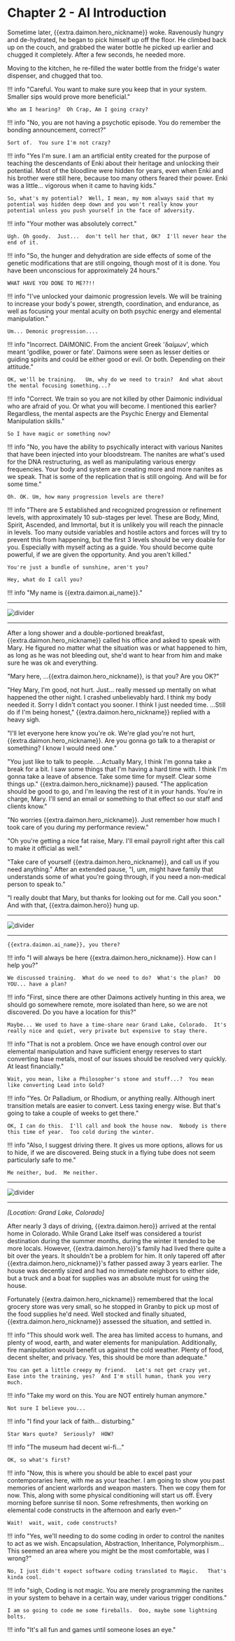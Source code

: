 # Chapter 2 - AI Introduction

Sometime later, {{extra.daimon.hero_nickname}} woke.   Ravenously hungry and de-hydrated, he began to pick himself up off the floor.  He climbed back up on the couch, and grabbed the water bottle he picked up earlier and chugged it completely.   After a few seconds, he needed more.

Moving to the kitchen, he re-filled the water bottle from the fridge's water dispenser, and chugged that too.   

!!! info "Careful.  You want to make sure you keep that in your system. Smaller sips would prove more beneficial."

`Who am I hearing?  Oh Crap, Am I going crazy?`

!!! info "No, you are not having a psychotic episode.  You do remember the bonding announcement, correct?"

`Sort of.  You sure I'm not crazy?`

!!! info "Yes I'm sure.  I am an artificial entity created for the purpose of teaching the descendants of Enki about their heritage and unlocking their potential.  Most of the bloodline were hidden for years, even when Enki and his brother were still here, because too many others feared their power.  Enki was a little... vigorous when it came to having kids."

`So, what's my potential?  Well, I mean, my mom always said that my potential was hidden deep down and you won't really know your potential unless you push yourself in the face of adversity.`

!!! info "Your mother was absolutely correct."

`Ugh. Oh goody.  Just...  don't tell her that, OK?  I'll never hear the end of it.`

!!! info "So, the hunger and dehydration are side effects of some of the genetic modifications that are still ongoing, though most of it is done.  You have been unconscious for approximately 24 hours."

`WHAT HAVE YOU DONE TO ME??!!`

!!! info "I've unlocked your daimonic progression levels.  We will be training to increase your body's power, strength, coordination, and endurance, as well as focusing your mental acuity on both psychic energy and elemental manipulation."

`Um... Demonic progression....`

!!! info "Incorrect.  DAIMONIC.  From the ancient Greek 'δαίμων', which meant 'godlike, power or fate'.  Daimons were seen as lesser deities or guiding spirits and could be either good or evil.  Or both.  Depending on their attitude."

`OK, we'll be training.   Um, why do we need to train?  And what about the mental focusing something...?`

!!! info "Correct.  We train so you are not killed by other Daimonic individual who are afraid of you.  Or what you will become. I mentioned this earlier?  Regardless, the mental aspects are the Psychic Energy and Elemental Manipulation skills."

`So I have magic or something now?`

!!! info "No, you have the ability to psychically interact with various Nanites that have been injected into your bloodstream.  The nanites are what's used for the DNA restructuring, as well as manipulating various energy frequencies.  Your body and system are creating more and more nanites as we speak.  That is some of the replication that is still ongoing.  And will be for some time."

`Oh. OK. Um, how many progression levels are there?`

!!! info "There are 5 established and recognized progression or refinement levels, with approximately 10 sub-stages per level.  These are Body, Mind, Spirit, Ascended, and Immortal, but it is unlikely you will reach the pinnacle in levels.  Too many outside variables and hostile actors and forces will try to prevent this from happening, but the first 3 levels should be very doable for you.  Especially with myself acting as a guide.  You should become quite powerful, if we are given the opportunity.  And you aren't killed."

`You're just a bundle of sunshine, aren't you?`

`Hey, what do I call you?`

!!! info "My name is {{extra.daimon.ai_name}}."

* * *

![divider](../../../assets/divider.png)

* * *

After a long shower and a double-portioned breakfast, {{extra.daimon.hero_nickname}} called his office and asked to speak with Mary.  He figured no matter what the situation was or what happened to him, as long as he was not bleeding out, she'd want to hear from him and make sure he was ok and everything.

"Mary here, ...{{extra.daimon.hero_nickname}}, is that you?  Are you OK?"

"Hey Mary, I'm good, not hurt.  Just... really messed up mentally on what happened the other night.   I crashed unbelievably hard.  I think my body needed it.  Sorry I didn't contact you sooner.   I think I just needed time.   ...Still do if I'm being honest," {{extra.daimon.hero_nickname}} replied with a heavy sigh.

"I'll let everyone here know you're ok.  We're glad you're not hurt, {{extra.daimon.hero_nickname}}.  Are you gonna go talk to a therapist or something?  I know I would need one."

"You just like to talk to people.  ...Actually Mary, I think I'm gonna take a break for a bit.  I saw some things that I'm having a hard time with.  I think I'm gonna take a leave of absence.  Take some time for myself.  Clear some things up."  {{extra.daimon.hero_nickname}} paused.  "The application should be good to go, and I'm leaving the rest of it in your hands.  You're in charge, Mary.  I'll send an email or something to that effect so our staff and clients know."

"No worries {{extra.daimon.hero_nickname}}.  Just remember how much I took care of you during my performance review."

"Oh you're getting a nice fat raise, Mary.  I'll email payroll right after this call to make it official as well."

"Take care of yourself {{extra.daimon.hero_nickname}}, and call us if you need anything." After an extended pause, "I, um, might have family that understands some of what you're going through, if you need a non-medical person to speak to."

"I really doubt that Mary, but thanks for looking out for me.  Call you soon."  And with that, {{extra.daimon.hero}} hung up.

* * *

![divider](../../../assets/divider.png)

* * *

`{{extra.daimon.ai_name}}, you there?`

!!! info "I will always be here {{extra.daimon.hero_nickname}}.  How can I help you?"

`We discussed training.  What do we need to do?  What's the plan?  DO YOU... have a plan?`

!!! info "First, since there are other Daimons actively hunting in this area, we should go somewhere remote, more isolated than here, so we are not discovered.  Do you have a location for this?"

`Maybe... We used to have a time-share near Grand Lake, Colorado.  It's really nice and quiet, very private but expensive to stay there.`

!!! info "That is not a problem.  Once we have enough control over our elemental manipulation and have sufficient energy reserves to start converting base metals, most of our issues should be resolved very quickly.  At least financially."

`Wait, you mean, like a Philosopher's stone and stuff...?  You mean like converting Lead into Gold?`

!!! info "Yes.  Or Palladium, or Rhodium, or anything really.  Although inert transition metals are easier to convert.  Less taxing energy wise.  But that's going to take a couple of weeks to get there."

`OK, I can do this.  I'll call and book the house now.  Nobody is there this time of year.  Too cold during the winter.`

!!! info "Also, I suggest driving there.  It gives us more options, allows for us to hide, if we are discovered.  Being stuck in a flying tube does not seem particularly safe to me."

`Me neither, bud.  Me neither.`

* * *

![divider](../../../assets/divider.png)

* * *

_[Location: Grand Lake, Colorado]_

After nearly 3 days of driving, {{extra.daimon.hero}} arrived at the rental home in Colorado.   While Grand Lake itself was considered a tourist destination during the summer months, during the winter it tended to be more locals.   However, {{extra.daimon.hero}}'s family had lived there quite a bit over the years.  It shouldn't be a problem for him. It only tapered off after {{extra.daimon.hero_nickname}}'s father passed away 3 years earlier.  The house was decently sized and had no immediate neighbors to either side, but a truck and a boat for supplies was an absolute must for using the house.

Fortunately {{extra.daimon.hero_nickname}} remembered that the local grocery store was very small, so he stopped in Granby to pick up most of the food supplies he'd need.  Well stocked and finally situated, {{extra.daimon.hero_nickname}} assessed the situation, and settled in.

!!! info "This should work well.  The area has limited access to humans, and plenty of wood, earth, and water elements for manipulation.  Additionally, fire manipulation would benefit us against the cold weather.  Plenty of food, decent shelter, and privacy.  Yes, this should be more than adequate."

`You can get a little creepy my friend.   Let's not get crazy yet.  Ease into the training, yes?  And I'm still human, thank you very much.`

!!! info "Take my word on this.  You are NOT entirely human anymore."

`Not sure I believe you...`

!!! info "I find your lack of faith... disturbing."

`Star Wars quote?  Seriously?  HOW?`

!!! info "The museum had decent wi-fi..."

`OK, so what's first?`

!!! info "Now, this is where you should be able to excel past your contemporaries here, with me as your teacher.  I am going to show you past memories of ancient warlords and weapon masters.  Then we copy them for now.   This, along with some physical conditioning will start us off.  Every morning before sunrise til noon.  Some refreshments, then working on elemental code constructs in the afternoon and early even-"

`Wait!  wait, wait, code constructs?`

!!! info "Yes, we'll needing to do some coding in order to control the nanites to act as we wish.  Encapsulation, Abstraction, Inheritance, Polymorphism... This seemed an area where you might be the most comfortable, was I wrong?"

`No, I just didn't expect software coding translated to Magic.   That's kinda cool.`

!!! info "sigh, Coding is not magic.  You are merely programming the nanites in your system to behave in a certain way, under various trigger conditions."

`I am so going to code me some fireballs.  Ooo, maybe some lightning bolts.`

!!! info "It's all fun and games until someone loses an eye."
